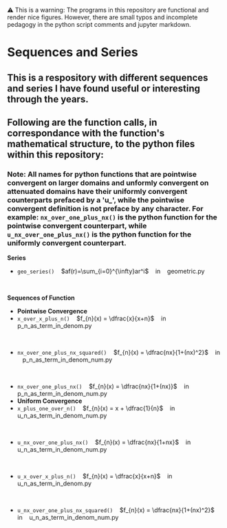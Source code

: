 ⚠️ This is a warning: The programs in this repository are functional and render nice figures. However, there are small typos and incomplete pedagogy in the python script comments and jupyter markdown. 

# Sequences and Series

## This is a respository with different sequences and series I have found useful or interesting through the years.


## Following are the function calls, in correspondance with the function's mathematical structure, to the python files within this repository:
### Note: All names for python functions that are pointwise convergent on larger domains and unformly convergent on attenuated domains have their uniformly convergent counterparts prefaced by a 'u_', while the pointwise convergent definition is not preface by any character. For example: ```nx_over_one_plus_nx()``` is the python function for the pointwise convergent counterpart, while ```u_nx_over_one_plus_nx()``` is the python function for the uniformly convergent counterpart. 

<b> Series </b>
 - ```geo_series()``` &nbsp;&nbsp; $af(r)=\sum_{i=0}^{\infty}ar^i$ &nbsp;&nbsp; in &nbsp;&nbsp; geometric.py

<br/> 

<b> Sequences of Function </b>
 - <b> Pointwise Convergence </b>
 - ```x_over_x_plus_n()``` &nbsp;&nbsp; $f_{n}(x) = \dfrac{x}{x+n}$ &nbsp;&nbsp; in &nbsp;&nbsp; p_n_as_term_in_denom.py 

<br/>

 - ```nx_over_one_plus_nx_squared()``` &nbsp;&nbsp; $f_{n}(x) = \dfrac{nx}{1+(nx)^2}$ &nbsp;&nbsp; in &nbsp;&nbsp; p_n_as_term_in_denom_num.py

<br/>

 - ```nx_over_one_plus_nx()``` &nbsp;&nbsp; $f_{n}(x) = \dfrac{nx}{1+(nx)}$ &nbsp;&nbsp; in &nbsp;&nbsp; p_n_as_term_in_denom_num.py
 - <b> Uniform Convergence </b>
 - ```x_plus_one_over_n()``` &nbsp;&nbsp; $f_{n}(x) = x + \dfrac{1}{n}$ &nbsp;&nbsp; in &nbsp;&nbsp; u_n_as_term_in_denom_num.py

<br/>

 - ```u_nx_over_one_plus_nx()``` &nbsp;&nbsp; $f_{n}(x) = \dfrac{nx}{1+nx}$ &nbsp;&nbsp; in &nbsp;&nbsp; u_n_as_term_in_denom_num.py

<br/>

 - ```u_x_over_x_plus_n()``` &nbsp;&nbsp; $f_{n}(x) = \dfrac{x}{x+n}$ &nbsp;&nbsp; in &nbsp;&nbsp; u_n_as_term_in_denom.py

<br/>

 - ```u_nx_over_one_plus_nx_squared()``` &nbsp;&nbsp; $f_{n}(x) = \dfrac{nx}{1+(nx)^2}$ &nbsp;&nbsp; in &nbsp;&nbsp; u_n_as_term_in_denom_num.py

